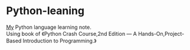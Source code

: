 # Python-leaning
[My](http://github.com/yanboishere/) Python language learning note.<br>
Using book of 《Python Crash Course,2nd Edition — A Hands-On,Project-Based Introduction to Programming.》





